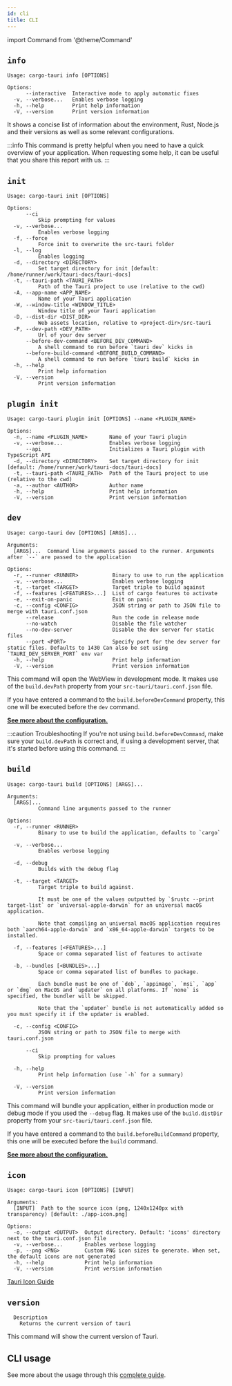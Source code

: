 ```yaml
---
id: cli
title: CLI
---
```


import Command from '@theme/Command'

## `info`

<Command name="info" />

```
Usage: cargo-tauri info [OPTIONS]

Options:
      --interactive  Interactive mode to apply automatic fixes
  -v, --verbose...   Enables verbose logging
  -h, --help         Print help information
  -V, --version      Print version information
```

It shows a concise list of information about the environment, Rust, Node.js and their versions as well as some relevant configurations.

:::info
This command is pretty helpful when you need to have a quick overview of your application. When requesting some help, it can be useful that you share this report with us.
:::

## `init`

<Command name="init" />

```
Usage: cargo-tauri init [OPTIONS]

Options:
      --ci
          Skip prompting for values
  -v, --verbose...
          Enables verbose logging
  -f, --force
          Force init to overwrite the src-tauri folder
  -l, --log
          Enables logging
  -d, --directory <DIRECTORY>
          Set target directory for init [default: /home/runner/work/tauri-docs/tauri-docs]
  -t, --tauri-path <TAURI_PATH>
          Path of the Tauri project to use (relative to the cwd)
  -A, --app-name <APP_NAME>
          Name of your Tauri application
  -W, --window-title <WINDOW_TITLE>
          Window title of your Tauri application
  -D, --dist-dir <DIST_DIR>
          Web assets location, relative to <project-dir>/src-tauri
  -P, --dev-path <DEV_PATH>
          Url of your dev server
      --before-dev-command <BEFORE_DEV_COMMAND>
          A shell command to run before `tauri dev` kicks in
      --before-build-command <BEFORE_BUILD_COMMAND>
          A shell command to run before `tauri build` kicks in
  -h, --help
          Print help information
  -V, --version
          Print version information
```

## `plugin init`

<Command name="plugin init" />

```
Usage: cargo-tauri plugin init [OPTIONS] --name <PLUGIN_NAME>

Options:
  -n, --name <PLUGIN_NAME>       Name of your Tauri plugin
  -v, --verbose...               Enables verbose logging
      --api                      Initializes a Tauri plugin with TypeScript API
  -d, --directory <DIRECTORY>    Set target directory for init [default: /home/runner/work/tauri-docs/tauri-docs]
  -t, --tauri-path <TAURI_PATH>  Path of the Tauri project to use (relative to the cwd)
  -a, --author <AUTHOR>          Author name
  -h, --help                     Print help information
  -V, --version                  Print version information
```

## `dev`

<Command name="dev" />

```
Usage: cargo-tauri dev [OPTIONS] [ARGS]...

Arguments:
  [ARGS]...  Command line arguments passed to the runner. Arguments after `--` are passed to the application

Options:
  -r, --runner <RUNNER>           Binary to use to run the application
  -v, --verbose...                Enables verbose logging
  -t, --target <TARGET>           Target triple to build against
  -f, --features [<FEATURES>...]  List of cargo features to activate
  -e, --exit-on-panic             Exit on panic
  -c, --config <CONFIG>           JSON string or path to JSON file to merge with tauri.conf.json
      --release                   Run the code in release mode
      --no-watch                  Disable the file watcher
      --no-dev-server             Disable the dev server for static files
      --port <PORT>               Specify port for the dev server for static files. Defaults to 1430 Can also be set using `TAURI_DEV_SERVER_PORT` env var
  -h, --help                      Print help information
  -V, --version                   Print version information
```

This command will open the WebView in development mode. It makes use of the `build.devPath` property from your `src-tauri/tauri.conf.json` file.

If you have entered a command to the `build.beforeDevCommand` property, this one will be executed before the `dev` command.

**[See more about the configuration.](./config.md#build)**

:::caution Troubleshooting
If you're not using `build.beforeDevCommand`, make sure your `build.devPath` is correct and, if using a development server, that it's started before using this command.
:::

## `build`

<Command name="build" />

```
Usage: cargo-tauri build [OPTIONS] [ARGS]...

Arguments:
  [ARGS]...
          Command line arguments passed to the runner

Options:
  -r, --runner <RUNNER>
          Binary to use to build the application, defaults to `cargo`

  -v, --verbose...
          Enables verbose logging

  -d, --debug
          Builds with the debug flag

  -t, --target <TARGET>
          Target triple to build against.
          
          It must be one of the values outputted by `$rustc --print target-list` or `universal-apple-darwin` for an universal macOS application.
          
          Note that compiling an universal macOS application requires both `aarch64-apple-darwin` and `x86_64-apple-darwin` targets to be installed.

  -f, --features [<FEATURES>...]
          Space or comma separated list of features to activate

  -b, --bundles [<BUNDLES>...]
          Space or comma separated list of bundles to package.
          
          Each bundle must be one of `deb`, `appimage`, `msi`, `app` or `dmg` on MacOS and `updater` on all platforms. If `none` is specified, the bundler will be skipped.
          
          Note that the `updater` bundle is not automatically added so you must specify it if the updater is enabled.

  -c, --config <CONFIG>
          JSON string or path to JSON file to merge with tauri.conf.json

      --ci
          Skip prompting for values

  -h, --help
          Print help information (use `-h` for a summary)

  -V, --version
          Print version information
```

This command will bundle your application, either in production mode or debug mode if you used the `--debug` flag. It makes use of the `build.distDir` property from your `src-tauri/tauri.conf.json` file.

If you have entered a command to the `build.beforeBuildCommand` property, this one will be executed before the `build` command.

**[See more about the configuration.](./config.md#build)**

## `icon`

<Command name="icon" />

```
Usage: cargo-tauri icon [OPTIONS] [INPUT]

Arguments:
  [INPUT]  Path to the source icon (png, 1240x1240px with transparency) [default: ./app-icon.png]

Options:
  -o, --output <OUTPUT>  Output directory. Default: 'icons' directory next to the tauri.conf.json file
  -v, --verbose...       Enables verbose logging
  -p, --png <PNG>        Custom PNG icon sizes to generate. When set, the default icons are not generated
  -h, --help             Print help information
  -V, --version          Print version information
```

[Tauri Icon Guide](../guides/features/icons.md)

## `version`

<Command name="--version" />

```
  Description
    Returns the current version of tauri
```

This command will show the current version of Tauri.

## CLI usage

See more about the usage through this [complete guide](../guides/development/development-cycle.md).
